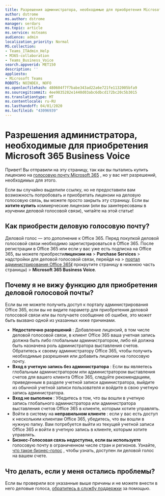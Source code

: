 ```yaml
---
title: Разрешения администратора, необходимые для приобретения Microsoft 365 Business Voice
author: dstrome
ms.author: dstrome
manager: serdars
ms.topic: article
ms.service: msteams
audience: admin
localization_priority: Normal
MS.collection:
- Teams_ITAdmin_Help
- M365-collaboration
- Teams_Business_Voice
search.appverid: MET150
description: ''
appliesto:
- Microsoft Teams
ROBOTS: NOINDEX, NOFO
ms.openlocfilehash: 480604f7f7babe343ad22a6e721fe1132005bfa9
ms.sourcegitcommit: 4ee9835282e1440d03abc6dbcd172bc20c5b3015
ms.translationtype: MT
ms.contentlocale: ru-RU
ms.lasthandoff: 04/01/2020
ms.locfileid: "43096939"
---
```

# <a name="admin-permissions-needed-to-buy-microsoft-365-business-voice"></a>Разрешения администратора, необходимые для приобретения Microsoft 365 Business Voice

Привет! Вы отправили на эту страницу, так как вы пытались купить лицензию на [голосовую почту Microsoft 365](../whats-business-voice.md) , но у вас нет разрешений, необходимых для этого.

Если вы случайно выделили ссылку, но не предоставили вам возможность попробовать и приобретать лицензии на деловую голосовую связь, вы можете просто закрыть эту страницу. Если вы **хотите купить** коммерческие лицензии (или вы заинтересованы в изучении деловой голосовой связи), читайте на этой статье!

## <a name="how-can-i-buy-business-voice"></a>Как приобрести деловую голосовую почту?

Деловой голос — это дополнение к Office 365. Перед покупкой деловой голосовой связи необходимо зарегистрироваться в Office 365. После регистрации в Office 365 или если у вас уже есть подписка на Office 365, вы можете приобрести**лицензии на** > **Purchase Services** > надстройки для деловой голосовой связи, перейдя на >  [портал администрирования Office 365](https://admin.microsoft.com)**(** прокрутите страницу в нижнюю часть страницы) > **Microsoft 365 Business Voice**.

## <a name="why-dont-i-see-an-option-to-buy-business-voice"></a>Почему я не вижу функцию для приобретения деловой голосовой почты?

Если вы не можете получить доступ к порталу администрирования Office 365, если вы не видите параметр для приобретения деловой голосовой связи или вы получаете сообщение об ошибке, это может быть вызвано одной из указанных ниже причинами.

- **Недостаточно разрешений** : Добавление лицензий, в том числе деловой голосовой связи, в клиент Office 365 ваша учетная запись должна быть либо глобальным администратором, либо ей должна быть назначена роль администратора выставления счетов. Обратитесь к своему администратору Office 365, чтобы получить необходимые разрешения или добавить лицензии на голосовую почту.
- **Вход в учетную запись без администратора** : Если вы являетесь глобальным администратором или администратором выставления счетов для вашего клиента Office 365, следуйте рекомендациям, приведенным в разделе учетной записи администратора, выйдите из обычной учетной записи пользователя и войдите в свою учетную запись администратора.
- **Вход не выполнен** : Убедитесь в том, что вы вошли в учетную запись глобального администратора или администратора выставления счетов Office 365 в клиенте, которым хотите управлять.
- Войти в систему на **неправильном клиенте** : если у вас есть доступ к нескольким клиентам Office 365, убедитесь, что вы вошли в нужную папку. Вам потребуется выйти из текущей учетной записи Office 365 и войти в учетную запись в клиенте, которым хотите управлять.
- **Бизнес-Голосовая связь недоступна, если вы используете** голосовую почту в ограниченном числе стран и регионов. Узнайте, [что такое бизнес-голос](../whats-business-voice.md) , чтобы узнать, доступен ли деловой голос на вашем счете.

## <a name="what-if-im-still-having-trouble"></a>Что делать, если у меня остались проблемы?

Если вы проверили все указанные выше причины и не можете внести в него деловые голоса, [обратитесь в службу поддержки](https://docs.microsoft.com/office365/admin/contact-support-for-business-products) за помощью.
